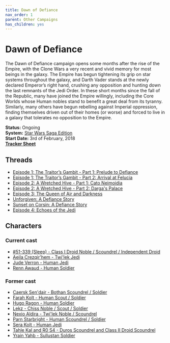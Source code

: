```yaml
---
title: Dawn of Defiance
nav_order: 1
parent: Other Campaigns
has_children: yes
---
```


# Dawn of Defiance
The Dawn of Defiance campaign opens some months after the rise of the Empire, with the Clone Wars a very recent and vivid memory for most beings in the galaxy. The Empire has begun tightening its grip on star systems throughout the galaxy, and Darth Vader stands at the newly declared Emperor’s right hand, crushing any opposition and hunting down the last remnants of the Jedi Order. In these short months since the fall of the Republic, many have joined the Empire willingly, including the Core Worlds whose Human nobles stand to benefit a great deal from its tyranny. Similarly, many others have begun rebelling against Imperial oppression, finding themselves driven out of their homes (or worse) and forced to live in a galaxy that tolerates no opposition to the Empire.

**Status:** Ongoing<br>
**System:** [Star Wars Saga Edition](https://stormchaserroleplaying.com/StarWarsSagaEdition/)<br>
**Start Date:** 3rd of February, 2018<br>
[**Tracker Sheet**](https://docs.google.com/spreadsheets/d/1_fXcn3fMEKQHVzISF7Qgf5uHb7Angid0lCw1re2jYag/edit#gid=0)

## Threads
- [Episode 1: The Traitor’s Gambit - Part 1: Prelude to Defiance](https://app.roll20.net/forum/post/6041651/episode-1-the-traitors-gambit-part-1-prelude-to-defiance/?pagenum=1)
- [Episode 1: The Traitor’s Gambit - Part 2: Arrival at Felucia](https://app.roll20.net/forum/post/6764215/episode-1-the-traitors-gambit-part-2-arrival-at-felucia/?pagenum=1)
- [Episode 2: A Wretched Hive - Part 1: Cato Neimoidia](https://app.roll20.net/forum/post/7054595/episode-2-a-wretched-hive-part-1-cato-neimoidia/?pagenum=1)
- [Episode 2: A Wretched Hive - Part 2: Darga's Palace](https://app.roll20.net/forum/post/7231540/episode-2-a-wretched-hive-part-2-dargas-palace)
- [Episode 3: The Queen of Air and Darkness](https://app.roll20.net/forum/post/9509626/episode-3-the-queen-of-air-and-darkness/?pagenum=1)
- [Unforgiven: A Defiance Story](https://app.roll20.net/forum/post/10653821/unforgiven-a-defiance-story/?pagenum=1)
- [Sunset on Corsin: A Defiance Story](https://app.roll20.net/forum/post/11007802/sunset-on-corsin-a-defiance-story)
- [Episode 4: Echoes of the Jedi](https://app.roll20.net/forum/post/10605047/episode-4-echoes-of-the-jedi/?pagenum=1)

## Characters

### Current cast
- [#51-339 (Sleep) - Class I Droid Noble / Scoundrel / Independent Droid](https://app.roll20.net/forum/post/9577090/number-51-339-sleep)
- [Aeila Crezqir'hem - Twi'lek Jedi](https://app.roll20.net/forum/post/10224024/aeila-crezqirhem)
- [Jude Verron - Human Jedi](https://app.roll20.net/forum/post/10229230/jude-verron)
- [Renn Awaud - Human Soldier](https://stormchaserroleplaying.com/OtherCampaigns/DawnofDefiance/Renn/)

### Former cast
- [Caersk Sen'dair - Bothan Scoundrel / Soldier](https://app.roll20.net/forum/post/9404033/caersk-sendair)
- [Farah Kolt - Human Scout / Soldier](https://app.roll20.net/forum/post/6032936/farah-kolt)
- [Hugo Ragon - Human Soldier](https://app.roll20.net/forum/post/6052137/hugo-ragon)
- [Lekz - Chiss Noble / Scout / Soldier](https://app.roll20.net/forum/post/6889029/lekz)
- [Nexio Aldira - Twi'lek Noble / Scoundrel](https://app.roll20.net/forum/post/9534670/nexio-aldira)
- [Parn Starbright - Human Scoundrel / Soldier](https://app.roll20.net/forum/post/6891123/parn-starbright)
- [Sera Kolt - Human Jedi](https://app.roll20.net/forum/post/6517723/sera-kolt)
- [Tahle Kal and R0 S4 - Duros Scoundrel and Class II Droid Scoundrel](https://app.roll20.net/forum/post/6017180/tahle-kal-and-r0-s4)
- [Yrain Yahb - Sullustan Soldier](https://app.roll20.net/forum/post/9425503/yrain-yahb)
